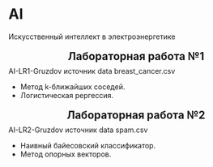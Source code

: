 # AI
Искусственный интеллект в электроэнергетике

<h2 style="text-align: center;line-height: 20%;">Лабораторная работа №1</h2>
AI-LR1-Gruzdov источник data breast_cancer.csv
<ul>
<li>Метод k-ближайших соседей.</li>
<li>Логистическая рергессия.</li>
</ul>
<h2 style="text-align: center;line-height: 20%;">Лабораторная работа №2</h2>
AI-LR2-Gruzdov источник data spam.csv
<ul>
<li>Наивный байесовский классификатор.</li>
<li>Метод опорных векторов.</li>
</ul>